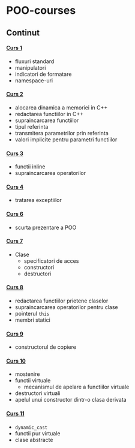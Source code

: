 # POO-courses
## Continut
#### [Curs 1](https://github.com/tgpetrica/POO-courses/blob/main/POO_22_C_2022-02-24.md)
- fluxuri standard
- manipulatori
- indicatori de formatare
- namespace-uri
#### [Curs 2](https://github.com/tgpetrica/POO-courses/blob/main/POO_22_C_2022-03-03.md)
- alocarea dinamica a memoriei in C++
- redactarea functiilor in C++
- supraincarcarea functiilor
- tipul referinta
- transmitera parametrilor prin referinta
- valori implicite pentru parametri functiilor
#### [Curs 3](https://github.com/tgpetrica/POO-courses/blob/main/POO_22_C_2022-03-10.md)
- functii inline
- supraincarcarea operatorilor
#### [Curs 4](https://github.com/tgpetrica/POO-courses/blob/main/POO_22_C_2022-03-17.md)
- tratarea exceptiilor
#### [Curs 6](https://github.com/tgpetrica/POO-courses/blob/main/POO_22_C_2022-03-31.md)
- scurta prezentare a POO
#### [Curs 7](https://github.com/tgpetrica/POO-courses/blob/main/POO_22_C_2022-04-07.md)
- Clase
    - specificatori de acces
    - constructori
    - destructori
#### [Curs 8](https://github.com/tgpetrica/POO-courses/blob/main/POO_22_C_2022-04-14.md)
- redactarea functiilor prietene claselor
- supraincarcarea operatorilor pentru clase
- pointerul ```this```
- membri statici
#### [Curs 9](https://github.com/tgpetrica/POO-courses/blob/main/POO_22_C_2022-04-21.md)
- constructorul de copiere
#### [Curs 10](https://github.com/tgpetrica/POO-courses/blob/main/POO_22_C_2022-05-05.md)
- mostenire
- functii virtuale
    - mecanismul de apelare a functiilor virtuale
- destructori virtuali
- apelul unui constructor dintr-o clasa derivata
#### [Curs 11](https://github.com/tgpetrica/POO-courses/blob/main/POO_22_C_2022-05-12.md)
- ```dynamic_cast```
- functii pur virtuale
- clase abstracte